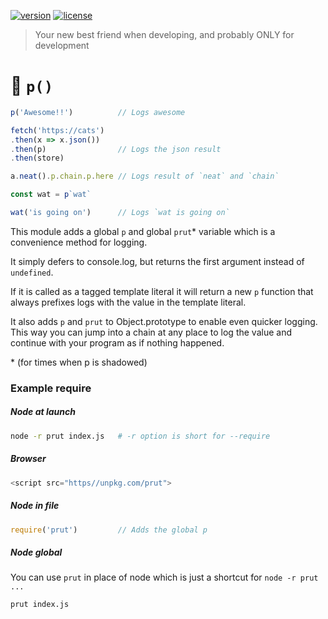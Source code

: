 [![version](https://img.shields.io/npm/v/prut.svg)]() [![license](https://img.shields.io/github/license/porsager/prut.svg)]()

> Your new best friend when developing, and probably ONLY for development
 
# 💨 `p()` 

```js
p('Awesome!!')          // Logs awesome

fetch('https://cats')
.then(x => x.json())
.then(p)                // Logs the json result
.then(store)

a.neat().p.chain.p.here // Logs result of `neat` and `chain`

const wat = p`wat`

wat('is going on')      // Logs `wat is going on`
```

This module adds a global `p` and global `prut`* variable which is a convenience method for logging.

It simply defers to console.log, but returns the first argument instead of `undefined`.

If it is called as a tagged template literal it will return a new `p` function that always prefixes logs with the value in the template literal.

It also adds `p` and `prut` to Object.prototype to enable even quicker logging. This way you can jump into a chain at any place to log the value and continue with your program as if nothing happened.

\* (for times when p is shadowed)

### Example require

##### Node at launch
```bash
node -r prut index.js   # -r option is short for --require
```

##### Browser
```js
<script src="https//unpkg.com/prut">
```

##### Node in file
```js
require('prut')         // Adds the global p
```

##### Node global
You can use `prut` in place of node which is just a shortcut for `node -r prut ...`
```bash
prut index.js
```
